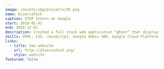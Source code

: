 ```yaml
---
image: /assets/img/projects/dt.png
name: DiversaTech
caption: STEP Intern at Google
start: 2019-01-01
end: 2020-12-01
description: Created a full stack web application “gRoot” that displays groups in the G Suite Admin Console using circle-packing, with interactive search and filtering options and editing functionality. Collaborated in a pod of 3 interns and 2 hosts in the Google Cloud Apps Core Admin SRE team and wrote a standard design document detailing project infrastructure and implementation. Used the Google Admin SDK Directory and Google Settings APIs, d3.js visualization library, Google Cloud Platform (GCP) App Engine, Apache Maven, and Jasmine unit testing framework.
skills: HTML, CSS, JavaScript, Google Admin SDK, Google Cloud Platform (GCP)
links:
  - title: See website
    url: http://diversatech.org/
    style: website
featured: false
---
```

